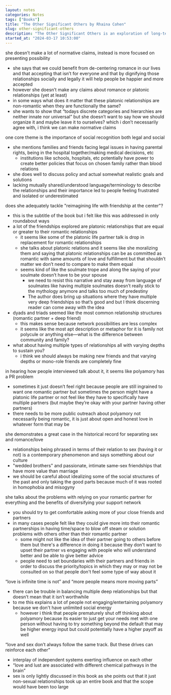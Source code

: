 ```yaml
---
layout: notes
categories: Notes
tags: ["Books"]
title: "The Other Significant Others by Rhaina Cohen"
slug: other-significant-others
description: "The Other Significant Others is an exploration of long-term platonic relationships in their various forms."
started_at: "2024-03-17 10:53:00"
---
```


she doesn’t make a lot of normative claims, instead is more focused on presenting possibility
* she says that we could benefit from de-centering romance in our lives and that accepting that isn’t for everyone and that by dignifying those relationships socially and legally it will help people be happier and more accepted 
* however she doesn’t make any claims about romance or platonic relationships (yet at least)
* in some ways what does it matter that these platonic relationships are non-romantic when they are functionally the same? 
* she wants to show that “todays discrete categories and hierarchies are neither innate nor universal” but she doesn’t want to say how we should organize it and maybe leave it to ourselves? which i don’t necessarily agree with, i think we can make normative claims 

one core theme is the importance of social recognition both legal and social
* she mentions families and friends facing legal issues in having parental rights, being in the hospital together/making medical decisions, etc
    * institutions like schools, hospitals, etc potentially have power to create better policies that focus on chosen family rather than blood relations
* she does well to discuss policy and actual somewhat realistic goals and solutions
* lacking mutually shared/understood language/terminology to describe the relationships and their importance led to people feeling frustrated and isolated or underestimated

does she adequately tackle "reimagining life with friendship at the center"?
* this is the subtitle of the book but i felt like this was addressed in only roundabout ways
* a lot of the friendships explored are platonic relationships that are equal or greater to their romantic relationships
    * it seems like some of the platonic life partner talk is drop in replacement for romantic relationships 
    * she talks about platonic relations and it seems like she moralizing them and saying that platonic relationships can be as committed as romantic with same amounts of love and fulfillment but that shouldn’t matter we don’t need to compare to make them equal 
    * seems kind of like the soulmate trope and along the saying of your soulmate doesn’t have to be your spouse 
        * we need to resist this narrative and stay away from language of soulmates like having multiple soulmates doesn’t really stick to the mythology anymore and talks too much of predestiny
        * The author does bring up situations where they have multiple very deep friendships so that’s good and but I think discerning reader can come away with the idea
* dyads and triads seemed like the most common relationship structures (romantic partner + deep friend)
    * this makes sense because network possibilities are less complex
    * it seems like the most apt description or metaphor for it is family not polycule or anything else—what is the difference between community and family?
* what about having multiple types of relationships all with varying depths to sustain you?
    * i think we should always be making new friends and that varying depths or mono-role friends are completely fine

in hearing how people interviewed talk about it, it seems like polyamory has a PR problem
* sometimes it just doesn’t feel right because people are still ingrained to want one romantic partner but sometimes the person might have a platonic life partner or not feel like they have to specifically have multiple partners (but maybe they’re okay with your partner having other partners)
* there needs to be more public outreach about polyamory not necessarily being romantic, it is just about open and honest love in whatever form that may be

she demonstrates a great case in the historical record for separating sex and romance/love
* relationships being phrased in terms of their relation to sex (having it or not) is a contemporary phenomenon and says something about our culture
* "wedded brothers" and passionate, intimate same-sex friendships that have more value than marriage
* we should be careful about idealizing some of the social structures of the past and only taking the good parts because much of it was rooted in homophobia and misogyny

she talks about the problems with relying on your romantic partner for everything and the benefits of diversifying your support network
* you should try to get comfortable asking more of your close friends and partners 
* in many cases people felt like they could give more into their romantic partnerships in having time/space to blow off steam or solution problems with others other than their romantic partner
    * some might not like the idea of their partner going to others before them but there's a difference in doing it because they don't want to upset their partner vs engaging with people who will understand better and be able to give better advice
    * people need to set boundaries with their partners and friends in order to discuss the priority/topics in which they may or may not be consulted on so that people don't feel some type of way about it

“love is infinite time is not” and “more people means more moving parts”
* there can be trouble in balancing multiple deep relationships but that doesn’t mean that it isn’t worthwhile 
* to me this explains a lot of people not engaging/entertaining polyamory because we don't have unlimited social energy
    * however i think that people prematurely shut off thinking about polyamory because its easier to just get your needs met with one person without having to try something beyond the default that may be higher energy input but could potentially have a higher payoff as well

“love and sex don’t always follow the same track. But these drives can reinforce each other”
* interplay of independent systems exerting influence on each other 
* “love and lust are associated with different chemical pathways in the brain”
* sex is only lightly discussed in this book as she points out that it just non-sexual relationships took up an entire book and that the scope would have been too large